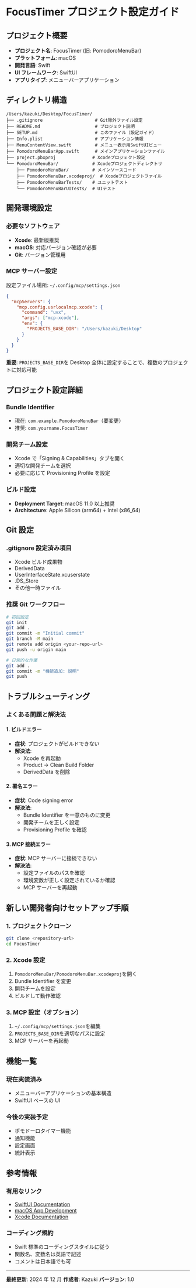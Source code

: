 # FocusTimer プロジェクト設定ガイド

## プロジェクト概要

- **プロジェクト名**: FocusTimer (旧: PomodoroMenuBar)
- **プラットフォーム**: macOS
- **開発言語**: Swift
- **UI フレームワーク**: SwiftUI
- **アプリタイプ**: メニューバーアプリケーション

## ディレクトリ構造

```
/Users/kazuki/Desktop/FocusTimer/
├── .gitignore                    # Git除外ファイル設定
├── README.md                     # プロジェクト説明
├── SETUP.md                      # このファイル（設定ガイド）
├── Info.plist                    # アプリケーション情報
├── MenuContentView.swift         # メニュー表示用SwiftUIビュー
├── PomodoroMenuBarApp.swift      # メインアプリケーションファイル
├── project.pbxproj              # Xcodeプロジェクト設定
└── PomodoroMenuBar/             # Xcodeプロジェクトディレクトリ
    ├── PomodoroMenuBar/         # メインソースコード
    ├── PomodoroMenuBar.xcodeproj/  # Xcodeプロジェクトファイル
    ├── PomodoroMenuBarTests/    # ユニットテスト
    └── PomodoroMenuBarUITests/  # UIテスト
```

## 開発環境設定

### 必要なソフトウェア

- **Xcode**: 最新版推奨
- **macOS**: 対応バージョン確認が必要
- **Git**: バージョン管理用

### MCP サーバー設定

設定ファイル場所: `~/.config/mcp/settings.json`

```json
{
  "mcpServers": {
    "mcp.config.usrlocalmcp.xcode": {
      "command": "uvx",
      "args": ["mcp-xcode"],
      "env": {
        "PROJECTS_BASE_DIR": "/Users/kazuki/Desktop"
      }
    }
  }
}
```

**重要**: `PROJECTS_BASE_DIR`を Desktop 全体に設定することで、複数のプロジェクトに対応可能

## プロジェクト設定詳細

### Bundle Identifier

- 現在: `com.example.PomodoroMenuBar`（要変更）
- 推奨: `com.yourname.FocusTimer`

### 開発チーム設定

- Xcode で「Signing & Capabilities」タブを開く
- 適切な開発チームを選択
- 必要に応じて Provisioning Profile を設定

### ビルド設定

- **Deployment Target**: macOS 11.0 以上推奨
- **Architecture**: Apple Silicon (arm64) + Intel (x86_64)

## Git 設定

### .gitignore 設定済み項目

- Xcode ビルド成果物
- DerivedData
- UserInterfaceState.xcuserstate
- .DS_Store
- その他一時ファイル

### 推奨 Git ワークフロー

```bash
# 初回設定
git init
git add .
git commit -m "Initial commit"
git branch -M main
git remote add origin <your-repo-url>
git push -u origin main

# 日常的な作業
git add .
git commit -m "機能追加: 説明"
git push
```

## トラブルシューティング

### よくある問題と解決法

#### 1. ビルドエラー

- **症状**: プロジェクトがビルドできない
- **解決法**:
  - Xcode を再起動
  - Product → Clean Build Folder
  - DerivedData を削除

#### 2. 署名エラー

- **症状**: Code signing error
- **解決法**:
  - Bundle Identifier を一意のものに変更
  - 開発チームを正しく設定
  - Provisioning Profile を確認

#### 3. MCP 接続エラー

- **症状**: MCP サーバーに接続できない
- **解決法**:
  - 設定ファイルのパスを確認
  - 環境変数が正しく設定されているか確認
  - MCP サーバーを再起動

## 新しい開発者向けセットアップ手順

### 1. プロジェクトクローン

```bash
git clone <repository-url>
cd FocusTimer
```

### 2. Xcode 設定

1. `PomodoroMenuBar/PomodoroMenuBar.xcodeproj`を開く
2. Bundle Identifier を変更
3. 開発チームを設定
4. ビルドして動作確認

### 3. MCP 設定（オプション）

1. `~/.config/mcp/settings.json`を編集
2. `PROJECTS_BASE_DIR`を適切なパスに設定
3. MCP サーバーを再起動

## 機能一覧

### 現在実装済み

- メニューバーアプリケーションの基本構造
- SwiftUI ベースの UI

### 今後の実装予定

- ポモドーロタイマー機能
- 通知機能
- 設定画面
- 統計表示

## 参考情報

### 有用なリンク

- [SwiftUI Documentation](https://developer.apple.com/documentation/swiftui/)
- [macOS App Development](https://developer.apple.com/macos/)
- [Xcode Documentation](https://developer.apple.com/documentation/xcode/)

### コーディング規約

- Swift 標準のコーディングスタイルに従う
- 関数名、変数名は英語で記述
- コメントは日本語でも可

---

**最終更新**: 2024 年 12 月
**作成者**: Kazuki
**バージョン**: 1.0
